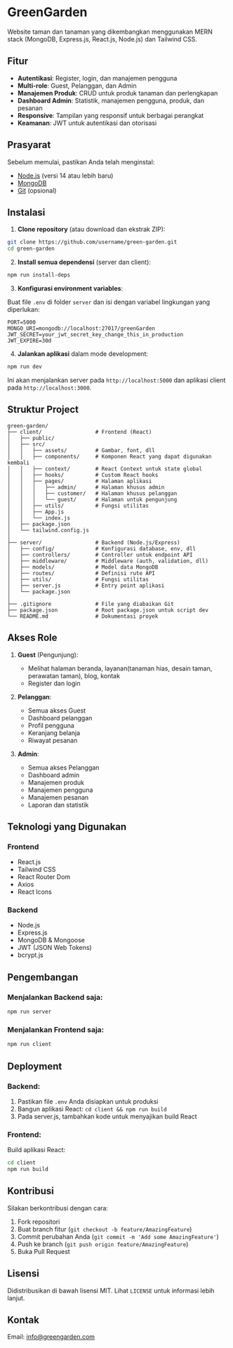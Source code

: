# GreenGarden

Website taman dan tanaman yang dikembangkan menggunakan MERN stack (MongoDB, Express.js, React.js, Node.js) dan Tailwind CSS.

## Fitur

- **Autentikasi**: Register, login, dan manajemen pengguna
- **Multi-role**: Guest, Pelanggan, dan Admin
- **Manajemen Produk**: CRUD untuk produk tanaman dan perlengkapan
- **Dashboard Admin**: Statistik, manajemen pengguna, produk, dan pesanan
- **Responsive**: Tampilan yang responsif untuk berbagai perangkat
- **Keamanan**: JWT untuk autentikasi dan otorisasi

## Prasyarat

Sebelum memulai, pastikan Anda telah menginstal:

- [Node.js](https://nodejs.org/) (versi 14 atau lebih baru)
- [MongoDB](https://www.mongodb.com/try/download/community)
- [Git](https://git-scm.com/) (opsional)

## Instalasi

1. **Clone repository** (atau download dan ekstrak ZIP):

```bash
git clone https://github.com/username/green-garden.git
cd green-garden
```

2. **Install semua dependensi** (server dan client):

```bash
npm run install-deps
```

3. **Konfigurasi environment variables**:

Buat file `.env` di folder `server` dan isi dengan variabel lingkungan yang diperlukan:

```
PORT=5000
MONGO_URI=mongodb://localhost:27017/greenGarden
JWT_SECRET=your_jwt_secret_key_change_this_in_production
JWT_EXPIRE=30d
```

4. **Jalankan aplikasi** dalam mode development:

```bash
npm run dev
```

Ini akan menjalankan server pada `http://localhost:5000` dan aplikasi client pada `http://localhost:3000`.

## Struktur Project

```
green-garden/
├── client/                 # Frontend (React)
│   ├── public/
│   ├── src/
│   │   ├── assets/         # Gambar, font, dll
│   │   ├── components/     # Komponen React yang dapat digunakan kembali
│   │   ├── context/        # React Context untuk state global
│   │   ├── hooks/          # Custom React hooks
│   │   ├── pages/          # Halaman aplikasi
│   │   │   ├── admin/      # Halaman khusus admin
│   │   │   ├── customer/   # Halaman khusus pelanggan
│   │   │   └── guest/      # Halaman untuk pengunjung
│   │   ├── utils/          # Fungsi utilitas
│   │   ├── App.js
│   │   └── index.js
│   ├── package.json
│   └── tailwind.config.js
│
├── server/                 # Backend (Node.js/Express)
│   ├── config/             # Konfigurasi database, env, dll
│   ├── controllers/        # Controller untuk endpoint API
│   ├── middleware/         # Middleware (auth, validation, dll)
│   ├── models/             # Model data MongoDB
│   ├── routes/             # Definisi rute API
│   ├── utils/              # Fungsi utilitas
│   ├── server.js           # Entry point aplikasi
│   └── package.json
│
├── .gitignore              # File yang diabaikan Git
├── package.json            # Root package.json untuk script dev
└── README.md               # Dokumentasi proyek
```

## Akses Role

1. **Guest** (Pengunjung):
   - Melihat halaman beranda, layanan(tanaman hias, desain taman, perawatan taman),  blog, kontak
   - Register dan login

2. **Pelanggan**:
   - Semua akses Guest
   - Dashboard pelanggan
   - Profil pengguna
   - Keranjang belanja
   - Riwayat pesanan

3. **Admin**:
   - Semua akses Pelanggan
   - Dashboard admin
   - Manajemen produk
   - Manajemen pengguna
   - Manajemen pesanan
   - Laporan dan statistik

## Teknologi yang Digunakan

### Frontend
- React.js
- Tailwind CSS
- React Router Dom
- Axios
- React Icons

### Backend
- Node.js
- Express.js
- MongoDB & Mongoose
- JWT (JSON Web Tokens)
- bcrypt.js

## Pengembangan

### Menjalankan Backend saja:

```bash
npm run server
```

### Menjalankan Frontend saja:

```bash
npm run client
```

## Deployment

### Backend:
1. Pastikan file `.env` Anda disiapkan untuk produksi
2. Bangun aplikasi React: `cd client && npm run build`
3. Pada server.js, tambahkan kode untuk menyajikan build React

### Frontend:
Build aplikasi React:
```bash
cd client
npm run build
```

## Kontribusi

Silakan berkontribusi dengan cara:
1. Fork repositori
2. Buat branch fitur (`git checkout -b feature/AmazingFeature`)
3. Commit perubahan Anda (`git commit -m 'Add some AmazingFeature'`)
4. Push ke branch (`git push origin feature/AmazingFeature`)
5. Buka Pull Request

## Lisensi

Didistribusikan di bawah lisensi MIT. Lihat `LICENSE` untuk informasi lebih lanjut.

## Kontak

Email: info@greengarden.com
